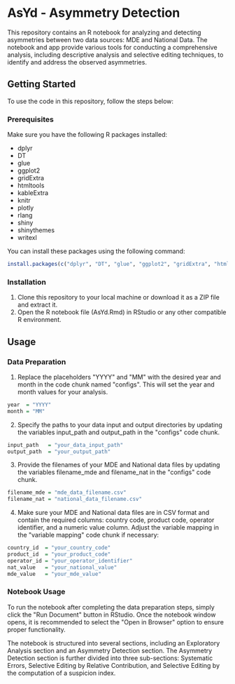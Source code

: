 # AsYd - Asymmetry Detection

This repository contains an R notebook for analyzing and detecting asymmetries between two data sources: MDE and National Data. The notebook and app provide various tools for conducting a comprehensive analysis, including descriptive analysis and selective editing techniques, to identify and address the observed asymmetries.

## Getting Started

To use the code in this repository, follow the steps below:

### Prerequisites

Make sure you have the following R packages installed:

- dplyr
- DT
- glue
- ggplot2
- gridExtra
- htmltools
- kableExtra
- knitr
- plotly
- rlang
- shiny
- shinythemes
- writexl

You can install these packages using the following command:

```r
install.packages(c("dplyr", "DT", "glue", "ggplot2", "gridExtra", "htmltools", "kableExtra", "knitr", "plotly", "rlang", "shiny", "shinythemes", "writexl"))
```

### Installation

1. Clone this repository to your local machine or download it as a ZIP file and extract it.
2. Open the R notebook file (AsYd.Rmd) in RStudio or any other compatible R environment.

## Usage
### Data Preparation

1. Replace the placeholders "YYYY" and "MM" with the desired year and month in the code chunk named "configs". This will set the year and month values for your analysis.
```r
year  = "YYYY"
month = "MM"
```   
2. Specify the paths to your data input and output directories by updating the variables input_path and output_path in the "configs" code chunk.
```r
input_path   = "your_data_input_path"
output_path  = "your_output_path"
```  
3. Provide the filenames of your MDE and National data files by updating the variables filename_mde and filename_nat in the "configs" code chunk.
```r
filename_mde = "mde_data_filename.csv"
filename_nat = "national_data_filename.csv"
```
4. Make sure your MDE and National data files are in CSV format and contain the required columns: country code, product code, operator identifier, and a numeric value column. Adjust the variable mapping in the "variable mapping" code chunk if necessary:
```r
country_id  = "your_country_code"
product_id  = "your_product_code"
operator_id = "your_operator_identifier"
nat_value   = "your_national_value"
mde_value   = "your_mde_value"
```

### Notebook Usage

To run the notebook after completing the data preparation steps, simply click the "Run Document" button in RStudio. Once the notebook window opens, it is recommended to select the "Open in Browser" option to ensure proper functionality.

The notebook is structured into several sections, including an Exploratory Analysis section and an Asymmetry Detection section. The Asymmetry Detection section is further divided into three sub-sections: Systematic Errors, Selective Editing by Relative Contribution, and Selective Editing by the computation of a suspicion index.

